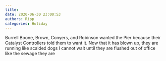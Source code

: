 ```yaml
---
title: 
date: 2020-06-30 23:00:53
authors: Ripp
categories: Holiday
---
```


 Burrell Boone, Brown, Conyers, and Robinson  wanted the Pier because their Catalyst Controllers told them  to want it.   Now that it has blown up, they are running like scalded dogs
I cannot wait until they are flushed out of office like the sewage they are